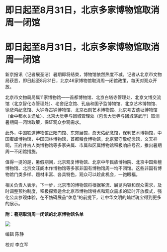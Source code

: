 # 即日起至8月31日，北京多家博物馆取消周一闭馆

# 即日起至8月31日，北京多家博物馆取消周一闭馆

新京报讯（记者展圣洁）暑期即将结束，博物馆依然热度不减。记者从北京市文物局获悉，即日起至8月31日，北京46家博物馆取消周一闭馆政策，每天对观众开放。

北京市文物局局属11家博物馆——首都博物馆、北京白塔寺管理处、北京文博交流馆（北京智化寺管理处）、老舍纪念馆、孔庙和国子监博物馆、北京艺术博物馆、徐悲鸿纪念馆、大钟寺古钟博物馆、北京石刻艺术博物馆、北京考古遗址博物馆（金中都水关遗址）、北京大觉寺与团城管理处（包含大觉寺与团城演武厅）取消暑期周一闭馆政策，保证观众参观需求。

此外，中国铁道博物馆正阳门馆、东郊展馆，詹天佑纪念馆，保利艺术博物馆，中国蜜蜂博物馆，中国园林博物馆，首都粮食博物馆，北京郭守敬纪念馆，文天祥祠，王府井古人类博物馆等多家央属、市属和区属博物馆积极响应号召，推出暑期周一不闭馆措施。

值得一提的是，暑假期间，北京观复博物馆、北京中华民族博物院、北京中国紫檀博物馆、北京文旺阁木作博物馆等多家非国有博物馆周一均不闭馆。这些非国有博物馆门类多样、题材丰富、各具特色，观众可以趁此机会，一饱眼福。

相关负责人表示，下一步，北京市的博物馆将根据客流、展览内容和观众需求，及时调整预约制度，积极探索适合北京市博物馆特点和观众需求的延时开放模式，强化公众参观体验，在不妨碍展品“休息”的前提下，让中华文明的灿烂瑰宝得到更多的展示。

**附：暑期取消周一闭馆的北京博物馆名单**

![](https://inews.gtimg.com/om_bt/Otx7bgAi7uc8qW347JD3mLvsoYmKwV3tLuKNaE58zz6owAA/1000)

编辑 陈静

校对 李立军

